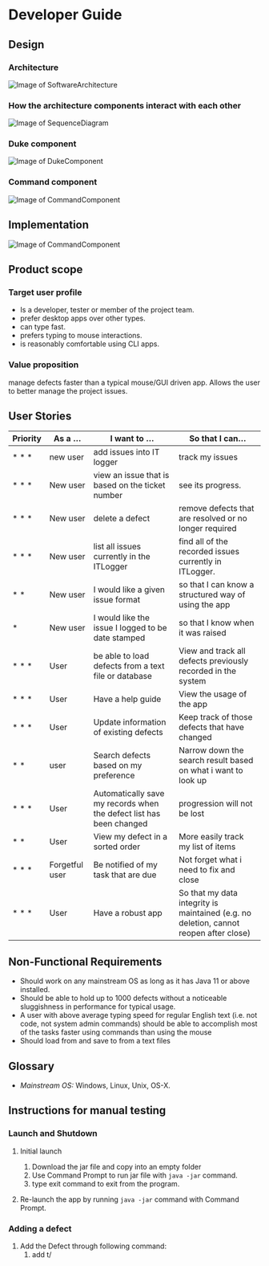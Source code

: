 # Developer Guide

## Design

### Architecture

![Image of SoftwareArchitecture](https://github.com/tototto/ip/blob/master/docs/images/architecture.jpg)

### How the architecture components interact with each other

![Image of SequenceDiagram](https://github.com/tototto/ip/blob/master/docs/images/Interaction.jpg)

### Duke component

![Image of DukeComponent](https://github.com/tototto/ip/blob/master/docs/images/Duke.jpg)

### Command component

![Image of CommandComponent](https://github.com/tototto/ip/blob/master/docs/images/CmdComponent.jpg)

## Implementation

![Image of CommandComponent](https://github.com/tototto/ip/blob/master/docs/images/AddTodoImplementation.jpg)

## Product scope
### Target user profile
* Is a developer, tester or member of the project team.
* prefer desktop apps over other types.
* can type fast.
* prefers typing to mouse interactions.
* is reasonably comfortable using CLI apps.


### Value proposition
manage defects faster than a typical mouse/GUI driven app. Allows the user to better manage the project issues.

## User Stories
 
|Priority| As a … | I want to … | So that I can… |
|--------|----------|---------------|------------------|
|* * * |new user|add issues into IT logger|track my issues|
|* * * |New user|view an issue that is based on the ticket number|see its progress.|
|* * * |New user|delete a defect|remove defects that are resolved or no longer required|
|* * * |New user|list all issues currently in the ITLogger|find all of the recorded issues currently in ITLogger.|
|* * |New user|I would like a given issue format|so that I can know a structured way of using the app|
|* |New user|I would like the issue I logged to be date stamped|so that I know when it was raised|
|* * * |User|be able to load defects from a text file or database|View and track all defects previously recorded in the system|
|* * * |User|Have a help guide|View the usage of the app|
|* * * |User|Update information of existing defects|Keep track of those defects that have changed|
|* * |user|Search defects based on my preference|Narrow down the search result based on what i want to look up|
|* * * |User|Automatically save my records when the defect list has been changed|progression will not be lost|
|* * |User|View my defect in a sorted order|More easily track my list of items|
|* * * |Forgetful user|Be notified of my task that are due|Not forget what i need to fix and close|
|* * * |User|Have a robust app|So that my data integrity is maintained (e.g. no deletion, cannot reopen after close)|


## Non-Functional Requirements

* Should work on any mainstream OS as long as it has Java 11 or above installed.
* Should be able to hold up to 1000 defects without a noticeable sluggishness in performance for typical usage.
* A user with above average typing speed for regular English text (i.e. not code, not system admin commands) should be able to accomplish most of the tasks faster using commands than using the mouse
* Should load from and save to from a text files


## Glossary

* *Mainstream OS:* Windows, Linux, Unix, OS-X.

## Instructions for manual testing

### Launch and Shutdown

1. Initial launch
    1. Download the jar file and copy into an empty folder
    2. Use Command Prompt to run jar file with `java -jar` command.
    3. type exit command to exit from the program.

2. Re-launch the app by running `java -jar` command with Command Prompt.

### Adding a defect
1. Add the Defect through following command:
    1. add t/<TITLE> s/<STATUS> sv/<SEVERITY in integer from 0 to 10> dl/<DEADLINE in dd-mm-yyyy format> o/<OWNER>
 
### Updating a defect
1. Enter the update mode for a defect:
    1. update u/<TICKET in integer>
2. When in update mode, update the title of the defect:
    1. update t/<NEW TITLE>
3. When in update mode, update the severity of the defect:
    1. update sv/<NEW SEVERITY in integer from 0 to 10>

### Listing all Defects in the system
1. Enter the command
    1. List
2. List of all Defects in the system will be listed in the order they were created.

### Viewing a particular Defect in the system
1. Enter the command
    1. View /index. Eg:View 1
2. The second Defect created will be shown on screen in details.

### Delete a particular Defect in the system
1. Enter the command
    1. Delete d/index. Eg:Delete d/1
2. The second Defect will be deleted.

### Load a list of Defects into the progam upon lauch
1. Program looks for and loads itlogger.txt
2. If file is not found, no Defects will be preloaded. Program starts as per normal operation.

### Save a list of Defects into itlogger.txt upon exit
1. Saves all Defects into the itlogger.txt file when user enters the Exit command.
2. If file does not exist, itlogger.txt will be created.
